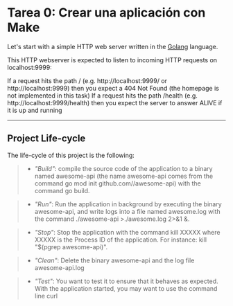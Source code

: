 # Tarea 0: Crear una aplicación con Make
Let's start with a simple HTTP web server written in the [Golang](https://go.dev/)  language.

This HTTP webserver is expected to listen to incoming HTTP requests on localhost:9999:

If a request hits the path / (e.g. http://localhost:9999/ or http://localhost:9999) then you expect a 404 Not Found (the homepage is not implemented in this task)
If a request hits the path /health (e.g. http://localhost:9999/health) then you expect the server to answer ALIVE if it is up and running
***
## Project Life-cycle
The life-cycle of this project is the following:
>- _"Build"_: compile the source code of the application to a binary named awesome-api (the name awesome-api comes from the command go mod init github.com/<your github handle>/awesome-api) with the command go build.

>- _"Run"_: Run the application in background by executing the binary awesome-api, and write logs into a file named awesome.log with the command ./awesome-api >./awesome.log 2>&1 &.

>- _"Stop"_: Stop the application with the command kill XXXXX where XXXXX is the Process ID of the application. For instance: kill "$(pgrep awesome-api)".

>- _"Clean"_: Delete the binary awesome-api and the log file awesome-api.log

>- _"Test"_: You want to test it to ensure that it behaves as expected. With the application started, you may want to use the command line curl 


